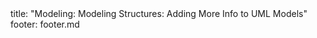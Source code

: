 <frontmatter>
title: "Modeling: Modeling Structures: Adding More Info to UML Models"
footer: footer.md
</frontmatter>

<include src="unit-inPage-asFlat.md" boilerplate />

